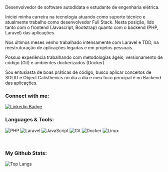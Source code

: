 Desenvolvedor de software autodidata e estudante de engenharia elétrica.

Iniciei minha carreira na tecnologia atuando como suporte técnico e atualmente trabalho como desenvolvedor Full Stack. Nesta posição, lido tanto com o frontend (Javascript, Bootstrap) quanto com o backend (PHP, Laravel) das aplicações.

Nos últimos meses venho trabalhado intensamente com Laravel e TDD, na reestruturação de aplicações legadas e em projetos pessoais.

Possuo experiência trabalhando com metodologias ágeis, versionamento de código (Git) e ambientes dockerizados (Docker).

Sou entusiasta de boas práticas de código, busco aplicar conceitos de SOLID e Object Calisthenics no dia a dia e meu foco principal é no Backend das aplicações.

 ### Connect with me:

[![Linkedin Badge](https://img.shields.io/badge/-LinkedIn-blue?style=flat-square&logo=Linkedin&logoColor=white&link=https://www.linkedin.com/in/joao-pedro-oliveira-rocha/)](https://www.linkedin.com/in/joao-pedro-oliveira-rocha/)

### Languages & Tools:

![PHP](https://img.shields.io/badge/PHP-777BB4?style=for-the-badge&logo=php&logoColor=white)
![Laravel](https://img.shields.io/badge/Laravel-FF2D20?style=for-the-badge&logo=laravel&logoColor=white)
![JavaScript](https://img.shields.io/badge/JavaScript-F7DF1E?style=for-the-badge&logo=javascript&logoColor=black)
![Git](https://img.shields.io/badge/git-%23F05033.svg?style=for-the-badge&logo=git&logoColor=white)
![Docker](https://img.shields.io/badge/docker-%230db7ed.svg?style=for-the-badge&logo=docker&logoColor=white)
![Linux](https://img.shields.io/badge/Linux-FCC624?style=for-the-badge&logo=linux&logoColor=black)

<br>

### My Github Stats:

![Top Langs](https://github-readme-stats.vercel.app/api/top-langs/?username=jpoliveira08&theme=tokyonight)
